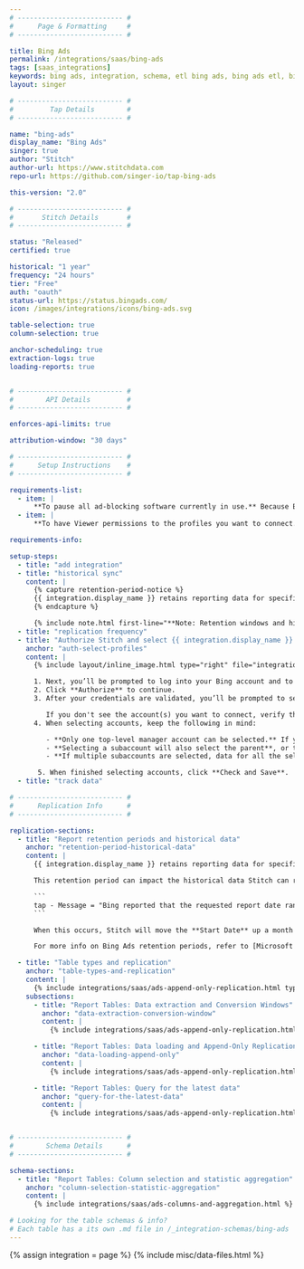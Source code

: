 ```yaml
---
# -------------------------- #
#      Page & Formatting     #
# -------------------------- #

title: Bing Ads
permalink: /integrations/saas/bing-ads
tags: [saas_integrations]
keywords: bing ads, integration, schema, etl bing ads, bing ads etl, bing ads schema
layout: singer

# -------------------------- #
#         Tap Details        #
# -------------------------- #

name: "bing-ads"
display_name: "Bing Ads"
singer: true 
author: "Stitch"
author-url: https://www.stitchdata.com
repo-url: https://github.com/singer-io/tap-bing-ads

this-version: "2.0"

# -------------------------- #
#       Stitch Details       #
# -------------------------- #

status: "Released"
certified: true

historical: "1 year"
frequency: "24 hours"
tier: "Free"
auth: "oauth"
status-url: https://status.bingads.com/
icon: /images/integrations/icons/bing-ads.svg

table-selection: true
column-selection: true

anchor-scheduling: true
extraction-logs: true
loading-reports: true


# -------------------------- #
#        API Details         #
# -------------------------- #

enforces-api-limits: true

attribution-window: "30 days"

# -------------------------- #
#      Setup Instructions    #
# -------------------------- #

requirements-list:
  - item: |
      **To pause all ad-blocking software currently in use.** Because Bing Ads authentication uses pop ups, you may encounter issues if ad blockers aren't disabled during the setup.
  - item: |
      **To have Viewer permissions to the profiles you want to connect.** These read-only permissions will ensure Stitch can read data from the profiles you select for replication. [Read more about Bing Ads user permissions here](https://help.bingads.microsoft.com/#apex/3/en/52037/3/en-US/#ext:none).

requirements-info:

setup-steps:
  - title: "add integration"
  - title: "historical sync"
    content: |
      {% capture retention-period-notice %}
      {{ integration.display_name }} retains reporting data for specified periods of time, which can impact the amount of historical data Stitch can replicate. Refer to the [Report retention periods and historical data](#retention-period-historical-data) section below for more info.
      {% endcapture %}

      {% include note.html first-line="**Note: Retention windows and historical data**" content=retention-window-notice %}
  - title: "replication frequency"
  - title: "Authorize Stitch and select {{ integration.display_name }} accounts"
    anchor: "auth-select-profiles"
    content: |
      {% include layout/inline_image.html type="right" file="integrations/bing-ads-select-accounts.png" alt="Selecting Bing Ads accounts." max-width="400px" %}

      1. Next, you’ll be prompted to log into your Bing account and to approve Stitch’s access to your {{ integration.display_name }} data.
      2. Click **Authorize** to continue.
      3. After your credentials are validated, you’ll be prompted to select the {{ integration.display_name }} account(s) you want to connect to Stitch.

         If you don't see the account(s) you want to connect, verify that you have completed the [setup requirements](#setup-requirements).
      4. When selecting accounts, keep the following in mind:

         - **Only one top-level manager account can be selected.** If you need to connect multiple top-level accounts, we recommend creating additional {{ integration.display_name }} integrations.
         - **Selecting a subaccount will also select the parent**, or top-level account. If you de-select the parent account, you will be unable to select any subaccounts.
         - **If multiple subaccounts are selected, data for all the selected subaccounts will map to the same table in your destination.** For example: If two subaccounts are selected and the `accounts` table is tracked, account data for both accounts will be replicated into the `accounts` table. This is applicable to every table selected in the next step.

       5. When finished selecting accounts, click **Check and Save**.
  - title: "track data"

# -------------------------- #
#      Replication Info      #
# -------------------------- #

replication-sections:
  - title: "Report retention periods and historical data"
    anchor: "retention-period-historical-data"
    content: |
      {{ integration.display_name }} retains reporting data for specified periods of time. Depending on the type of report, the retention period can vary. For the majority of reports, however, Bing Ads will retain data for **36 months** from the current date.

      This retention period can impact the historical data Stitch can replicate from {{ integration.display_name }}. If you select a **Start Date** further in the past than the retention period allows, a message similar to the following will surface in the integration's [Extraction Logs]({{ link.replication.extraction-logs | prepend: site.baseurl }}) during the extraction phase:

      ```
      tap - Message = "Bing reported that the requested report date range ended outside of their data retention period. Skipping to next range..."
      ```

      When this occurs, Stitch will move the **Start Date** up a month until extraction succeeds. For example: If `01/09/2015` is found to be outside of the retention period, Stitch will move the date range up to `01/10/2015`, then `01/11/2015`, and so on until extraction is successful. This will all occur in the same extraction job.

      For more info on Bing Ads retention periods, refer to [Microsoft's documentation](https://docs.microsoft.com/en-us/bingads/guides/report-data-retention-time-periods?view=bingads-12){:target="_blank"}.

  - title: "Table types and replication"
    anchor: "table-types-and-replication"
    content: |
      {% include integrations/saas/ads-append-only-replication.html type="table-types" %}
    subsections:
      - title: "Report Tables: Data extraction and Conversion Windows"
        anchor: "data-extraction-conversion-window"
        content: |
          {% include integrations/saas/ads-append-only-replication.html type="report-tables" %}

      - title: "Report Tables: Data loading and Append-Only Replication"
        anchor: "data-loading-append-only"
        content: |
          {% include integrations/saas/ads-append-only-replication.html type="data-loading" %}

      - title: "Report Tables: Query for the latest data"
        anchor: "query-for-the-latest-data"
        content: |
          {% include integrations/saas/ads-append-only-replication.html type="append-only-query" %}


# -------------------------- #
#        Schema Details      #
# -------------------------- #

schema-sections:
  - title: "Report Tables: Column selection and statistic aggregation"
    anchor: "column-selection-statistic-aggregation"
    content: |
      {% include integrations/saas/ads-columns-and-aggregation.html %}

# Looking for the table schemas & info?
# Each table has a its own .md file in /_integration-schemas/bing-ads
---
```

{% assign integration = page %}
{% include misc/data-files.html %}